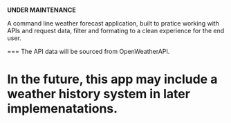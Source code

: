 <b>UNDER MAINTENANCE</b>

A command line weather forecast application, built to pratice working with APIs and request data, filter and formating to a clean experience for the end user.

===
The API data will be sourced from OpenWeatherAPI.

In the future, this app may include a weather history system in later implemenatations.
===